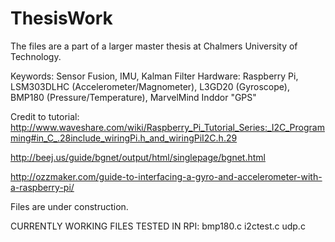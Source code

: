 # ThesisWork
The files are a part of a larger master thesis at Chalmers University of Technology.

Keywords: Sensor Fusion, IMU, Kalman Filter
Hardware: Raspberry Pi, LSM303DLHC (Accelerometer/Magnometer), L3GD20 (Gyroscope), BMP180 (Pressure/Temperature), MarvelMind Inddor "GPS"

Credit to tutorial: http://www.waveshare.com/wiki/Raspberry_Pi_Tutorial_Series:_I2C_Programming#in_C_.28include_wiringPi.h_and_wiringPiI2C.h.29

http://beej.us/guide/bgnet/output/html/singlepage/bgnet.html

http://ozzmaker.com/guide-to-interfacing-a-gyro-and-accelerometer-with-a-raspberry-pi/









Files are under construction.

CURRENTLY WORKING FILES TESTED IN RPI:
bmp180.c
i2ctest.c
udp.c



